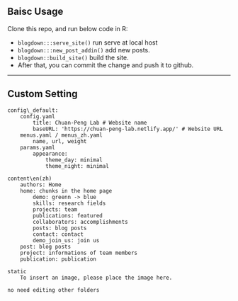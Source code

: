
## Baisc Usage

Clone this repo, and run below code in R: 
- `blogdown:::serve_site()` run serve at local host
- `blogdown:::new_post_addin()` add new posts. 
- `blogdown::build_site()` build the site. 
- After that, you can commit the change and push it to github.

---

## Custom Setting
```
config\_default: 
	config.yaml
		title: Chuan-Peng Lab # Website name
		baseURL: 'https://chuan-peng-lab.netlify.app/' # Website URL 
	menus.yaml / menus_zh.yaml
		name, url, weight
	params.yaml
		appearance:
			theme_day: minimal
			theme_night: minimal

content\en(zh)
	authors: Home
	home: chunks in the home page
		demo: greenn -> blue
		skills: research fields
		projects: team
		publications: featured
		collaborators: accomplishments
		posts: blog posts
		contact: contact
		demo_join_us: join us
	post: blog posts
	project: informations of team members
	publication: publication

static
	To insert an image, please place the image here.

no need editing other folders
```